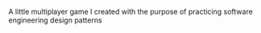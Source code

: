 A little multiplayer game I created with the purpose of practicing software engineering design patterns
